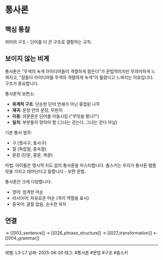 # 통사론

## 핵심 통찰
의미의 구조 - 단어를 더 큰 구조로 결합하는 규칙.

## 보이지 않는 비계

통사론은 "무색의 녹색 아이디어들이 격렬하게 잠든다"가 문법적이지만 무의미하게 느껴지고, "잠들다 아이디어들 무색의 격렬하게 녹색"이 틀렸다고 느껴지는 이유입니다. 구조가 중요합니다.

통사론적 보편소:
- **위계적 구조**: 단순한 단어 연쇄가 아닌 중첩된 나무
- **재귀**: 문장 안의 문장, 무한히
- **이동**: 의문문은 단어를 이동시킴 ("무엇을 봤니?")
- **일치**: 부분들이 맞아야 함 (그녀는 걷는다, 그녀는 걷다 아님)

기본 통사 범주:
- 구 (명사구, 동사구)
- 절 (독립절, 종속절)  
- 문장 (단문, 중문, 복문)

마법: 아이들은 명시적 지도 없이 통사론을 마스터합니다. 촘스키는 우리가 통사론 템플릿을 가지고 태어난다고 말합니다 - 보편 문법.

통사론은 크게 다양합니다:
- 영어: 엄격한 어순
- 러시아어: 자유로운 어순 (격이 역할을 표시)
- 중국어: 굴절 없음, 순수한 위치

## 연결
→ [[003_sentence]]
→ [[026_phrase_structure]]
→ [[027_transformation]]
← [[004_grammar]]

---
레벨: L3-L7
날짜: 2025-06-20
태그: #통사론 #문법 #구조 #촘스키